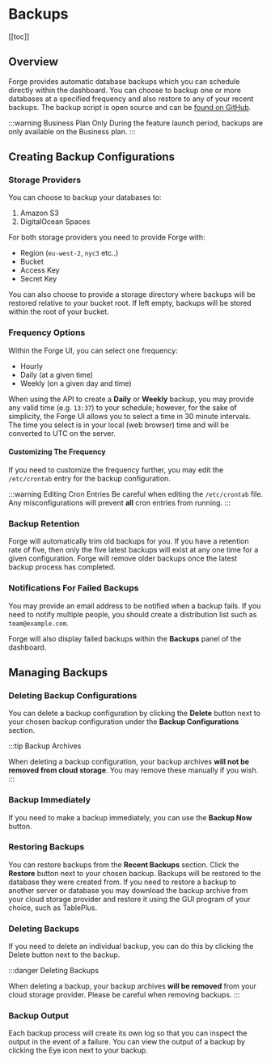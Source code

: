 # Backups

[[toc]]

## Overview

Forge provides automatic database backups which you can schedule directly within the dashboard. You can choose to backup one or more databases at a specified frequency and also restore to any of your recent backups. The backup script is open source and can be [found on GitHub](https://github.com/laravel/forge-database-backups).

:::warning Business Plan Only
During the feature launch period, backups are only available on the Business plan.
:::

## Creating Backup Configurations

### Storage Providers

You can choose to backup your databases to:

1. Amazon S3
2. DigitalOcean Spaces

For both storage providers you need to provide Forge with:

- Region (`eu-west-2`, `nyc3` etc..)
- Bucket
- Access Key
- Secret Key

You can also choose to provide a storage directory where backups will be restored relative to your bucket root. If left empty, backups will be stored within the root of your bucket.

### Frequency Options

Within the Forge UI, you can select one frequency:

- Hourly
- Daily (at a given time)
- Weekly (on a given day and time)

When using the API to create a **Daily** or **Weekly** backup, you may provide any valid time (e.g. `13:37`) to your schedule; however, for the sake of simplicity, the Forge UI allows you to select a time in 30 minute intervals. The time you select is in your local (web browser) time and will be converted to UTC on the server.

#### Customizing The Frequency

If you need to customize the frequency further, you may edit the `/etc/crontab` entry for the backup configuration.

:::warning Editing Cron Entries
Be careful when editing the `/etc/crontab` file. Any misconfigurations will prevent **all** cron entries from running.
:::

### Backup Retention

Forge will automatically trim old backups for you. If you have a retention rate of five, then only the five latest backups will exist at any one time for a given configuration. Forge will remove older backups once the latest backup process has completed.

### Notifications For Failed Backups

You may provide an email address to be notified when a backup fails. If you need to notify multiple people, you should create a distribution list such as `team@example.com`.

Forge will also display failed backups within the **Backups** panel of the dashboard.

## Managing Backups

### Deleting Backup Configurations

You can delete a backup configuration by clicking the **Delete** button next to your chosen backup configuration under the **Backup Configurations** section.

:::tip Backup Archives

When deleting a backup configuration, your backup archives **will not be removed from cloud storage**. You may remove these manually if you wish.
:::

### Backup Immediately

If you need to make a backup immediately, you can use the **Backup Now** button.

### Restoring Backups

You can restore backups from the **Recent Backups** section. Click the **Restore** button next to your chosen backup. Backups will be restored to the database they were created from. If you need to restore a backup to another server or database you may download the backup archive from your cloud storage provider and restore it using the GUI program of your choice, such as TablePlus.

### Deleting Backups

If you need to delete an individual backup, you can do this by clicking the Delete button next to the backup.

:::danger Deleting Backups

When deleting a backup, your backup archives **will be removed** from your cloud storage provider. Please be careful when removing backups.
:::

### Backup Output

Each backup process will create its own log so that you can inspect the output in the event of a failure. You can view the output of a backup by clicking the Eye icon next to your backup.
